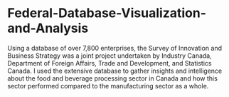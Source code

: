 # Federal-Database-Visualization-and-Analysis
Using a database of over 7,800 enterprises, the Survey of Innovation and Business Strategy was a joint project undertaken by Industry Canada, Department of Foreign Affairs, Trade and Development, and Statistics Canada. I used the extensive database to gather insights and intelligence about the food and beverage processing sector in Canada and how this sector performed compared to the manufacturing sector as a whole. 

